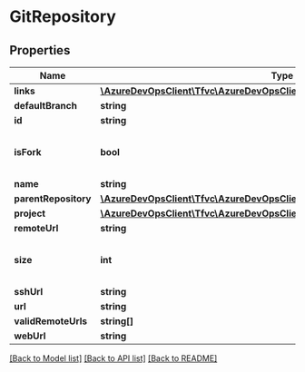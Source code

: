 # GitRepository

## Properties
Name | Type | Description | Notes
------------ | ------------- | ------------- | -------------
**links** | [**\AzureDevOpsClient\Tfvc\AzureDevOpsClient\Tfvc\Model\ReferenceLinks**](ReferenceLinks.md) |  | [optional] 
**defaultBranch** | **string** |  | [optional] 
**id** | **string** |  | [optional] 
**isFork** | **bool** | True if the repository was created as a fork | [optional] 
**name** | **string** |  | [optional] 
**parentRepository** | [**\AzureDevOpsClient\Tfvc\AzureDevOpsClient\Tfvc\Model\GitRepositoryRef**](GitRepositoryRef.md) |  | [optional] 
**project** | [**\AzureDevOpsClient\Tfvc\AzureDevOpsClient\Tfvc\Model\TeamProjectReference**](TeamProjectReference.md) |  | [optional] 
**remoteUrl** | **string** |  | [optional] 
**size** | **int** | Compressed size (bytes) of the repository. | [optional] 
**sshUrl** | **string** |  | [optional] 
**url** | **string** |  | [optional] 
**validRemoteUrls** | **string[]** |  | [optional] 
**webUrl** | **string** |  | [optional] 

[[Back to Model list]](../README.md#documentation-for-models) [[Back to API list]](../README.md#documentation-for-api-endpoints) [[Back to README]](../README.md)


